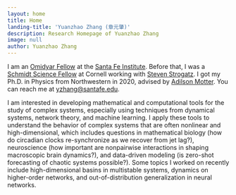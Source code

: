 ```yaml
---
layout: home
title: Home
landing-title: 'Yuanzhao Zhang (章元肇)'
description: Research Homepage of Yuanzhao Zhang
image: null
author: Yuanzhao Zhang
---
```


I am an [Omidyar Fellow](https://www.santafe.edu/research/fellowships/omidyar) at the [Santa Fe Institute](https://www.santafe.edu). Before that, I was a [Schmidt Science Fellow](https://schmidtsciencefellows.org) at Cornell working with [Steven Strogatz](http://www.stevenstrogatz.com). I got my Ph.D. in Physics from Northwestern in 2020, advised by [Adilson Motter](http://dyn.phys.northwestern.edu/). You can reach me at <yzhang@santafe.edu>.

I am interested in developing mathematical and computational tools for the study of complex systems, especially using techniques from dynamical systems, network theory, and machine learning. I apply these tools to understand the behavior of complex systems that are often nonlinear and high-dimensional, which includes questions in mathematical biology (how do circadian clocks re-synchronize as we recover from jet lag?), neuroscience (how important are nonpairwise interactions in shaping macroscopic brain dynamics?), and data-driven modeling (is zero-shot forecasting of chaotic systems possible?). Some topics I worked on recently include high-dimensional basins in multistable systems, dynamics on higher-order networks, and out-of-distribution generalization in neural networks.
